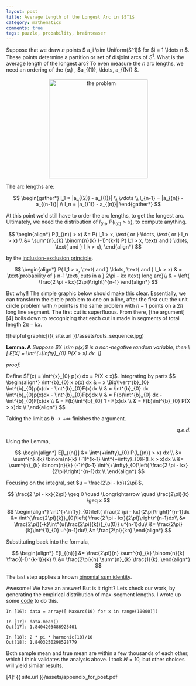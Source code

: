 ```yaml
---
layout: post
title: Average Length of the Longest Arc in $S^1$
category: mathematics 
comments: true
tags: puzzle, probability, brainteaser
---
```


Suppose that we draw $n$ points $ a_i \sim Uniform(S^1)$ for $i = 1 \ldots n $. These points determine a partition or set of disjoint arcs of $S^1$. What is the average length of the longest arc? To even measure the $n$ arc lengths, we need an ordering of the <MTMarkdownOptions output='raw'> $\{ a_i \}$ </MTMarkdownOptions>, <MTMarkdownOptions output='raw'>$a_{(1)}, \ldots, a_{(N)} $</MTMarkdownOptions>.

<p align="center"><img src="{{ site.url }}/assets/cuts_circle.jpg" alt="the problem" width="270" height="270"/></p>
The arc lengths are: <!--more-->

$$
\begin{gather*}
    l_1 = |a_{(2)} - a_{(1)}| \\
            \vdots \\
    l_{n-1} = |a_{(n)} - a_{(n-1)}| \\
    l_n = |a_{(1)} - a_{(n)}|
\end{gather*}
$$

At this point we'd still have to order the arc lengths, to get the longest arc. Ultimately, we need the distribution of <MTMarkdownOptions output='raw'> $l_{(n)}$, $P(l_{(n)} > x)$</MTMarkdownOptions>, to compute anything. <!--more--> 

$$
\begin{align*}
P(l_{(n)} > x) &= P( l_1 > x, \text{ or } \ldots, \text{ or } l_n > x) \\
               &= \sum^{n}_{k} \binom{n}{k} (-1)^{k-1} P( l_1 > x, \text{ and } \ldots, \text{ and } l_k > x),
\end{align*}
$$

by the [inclusion-exclusion principle][1].

$$
\begin{align*}
    P( l_1 > x, \text{ and } \ldots, \text{ and } l_k > x) & = \text{probability of } n-1 \text{ cuts in a } 2\pi - kx \text{ long arc}\\
        & = \left( \frac{2 \pi - kx}{2\pi}\right)^{n-1}
\end{align*}
$$

But why!! The simple graphic below should make this clear. Essentially, we can transform the circle problem to 
one on a line, after the first cut: the unit circle problem with $n$ points is the same problem with $n-1$ points
on a $2 \pi$ long line segment. The first cut is superfluous. From there, [the argument][4] boils down to recognizing that 
each cut is made in segments of total length <MTMarkdownOptions output='raw'> $2\pi - kx$</MTMarkdownOptions>.

![helpful graphic]({{ site.url }}/assets/cuts_sequence.jpg)
 
<p><strong>Lemma. A</strong> <em>Suppose $X \sim p(x)$ is a non-negative random variable, then
\[
    E[X] = \int^{+\infty}_{0} P(X > x) dx.
\]
</em></p>
<p><em>proof:</em></p>
Define $F(x) = \int^{x}_{0} p(x) dx = P(X < x)$. Integrating by parts
$$
\begin{align*}
    \int^{b}_{0} x p(x) dx & = x \Big\lvert^{b}_{0} \int^{b}_{0}p(x)dx - \int^{b}_{0}F(x)dx \\
            & = \int^{b}_{0} dx \int^{b}_{0}p(x)dx - \int^{b}_{0}F(x)dx \\
    & = F(b)\int^{b}_{0} dx - \int^{b}_{0}F(x)dx \\
    & = F(b)\int^{b}_{0} 1 - F(x)dx \\
    & = F(b)\int^{b}_{0} P(X > x)dx \\
\end{align*}
$$	

Taking the limit as $b \longrightarrow + \infty$ finishes the argument.

<div align="right">
	<p><em>q.e.d.</em></p>
</div>

Using the Lemma, 

$$
\begin{align*}
    E[l_{(n)}] &= \int^{+\infty}_{0} P(l_{(n)} > x) dx \\
               &= \sum^{n}_{k} \binom{n}{k} (-1)^{k-1} \int^{+\infty}_{0}P(l_k > x)dx \\
               &= \sum^{n}_{k} \binom{n}{k} (-1)^{k-1} \int^{+\infty}_{0}\left( \frac{2 \pi - kx}{2\pi}\right)^{n-1}dx \\
\end{align*}
$$

Focusing on the integral, set $u = \frac{2\pi - kx}{2\pi}$, 

$$
    \frac{2 \pi - kx}{2\pi} \geq 0 \quad \Longrightarrow \quad \frac{2\pi}{k} \geq x
$$


$$
\begin{align*}
    \int^{+\infty}_{0}\left( \frac{2 \pi - kx}{2\pi}\right)^{n-1}dx &= \int^{\frac{2\pi}{k}}_{0}\left( \frac{2 \pi - kx}{2\pi}\right)^{n-1}dx\\
    &= \frac{2\pi}{-k}\int^{u(\frac{2\pi}{k})}_{u(0)} u^{n-1}du\\
    &= \frac{2\pi}{k}\int^{1}_{0} u^{n-1}du\\
    &= \frac{2\pi}{kn}
\end{align*}
$$

Substituting back into the formula,

$$
\begin{align*}
     E[l_{(n)}] &= \frac{2\pi}{n} \sum^{n}_{k} \binom{n}{k} \frac{(-1)^{k-1}}{k} \\
                &= \frac{2\pi}{n} \sum^{n}_{k} \frac{1}{k}.
\end{align*}
$$

The last step applies a known [binomial sum identity][2]. 

Awesome! We have an answer! But is it right? Lets check our work, by generating the
empirical distribution of max-segment lengths. I wrote up some [code][3] to do this. 

	In [16]: data = array([ MaxArc(10) for x in range(10000)])

	In [17]: data.mean()
	Out[17]: 1.8404203486925401

	In [18]: 2 * pi * harmonic(10)/10
	Out[18]: 1.8403250298528779

Both sample mean and true mean are within a few thousands of each other, which I think validates the analysis above. I took $N = 10$, but other choices will yield similar results.  

[1]: http://en.wikipedia.org/wiki/Inclusion%E2%80%93exclusion_principle#Special_case
[2]: http://en.wikipedia.org/wiki/Harmonic_number#Calculation
[3]: https://gist.github.com/arvsrao/fdceb1ec794a8796a991
[4]: {{ site.url }}/assets/appendix_for_post.pdf